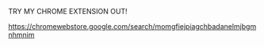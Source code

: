 TRY MY CHROME EXTENSION OUT!

https://chromewebstore.google.com/search/momgfiejpiagchbadanelmjbgmnhmnim
